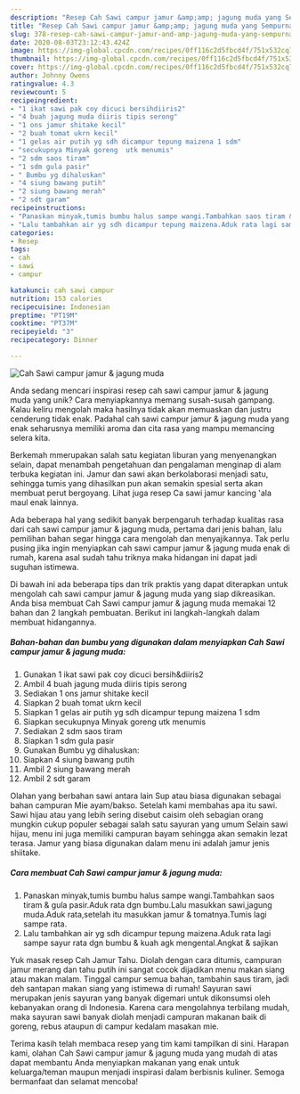 ```yaml
---
description: "Resep Cah Sawi campur jamur &amp;amp; jagung muda yang Sempurna"
title: "Resep Cah Sawi campur jamur &amp;amp; jagung muda yang Sempurna"
slug: 378-resep-cah-sawi-campur-jamur-and-amp-jagung-muda-yang-sempurna
date: 2020-08-03T23:12:43.424Z
image: https://img-global.cpcdn.com/recipes/0ff116c2d5fbcd4f/751x532cq70/cah-sawi-campur-jamur-jagung-muda-foto-resep-utama.jpg
thumbnail: https://img-global.cpcdn.com/recipes/0ff116c2d5fbcd4f/751x532cq70/cah-sawi-campur-jamur-jagung-muda-foto-resep-utama.jpg
cover: https://img-global.cpcdn.com/recipes/0ff116c2d5fbcd4f/751x532cq70/cah-sawi-campur-jamur-jagung-muda-foto-resep-utama.jpg
author: Johnny Owens
ratingvalue: 4.3
reviewcount: 5
recipeingredient:
- "1 ikat sawi pak coy dicuci bersihdiiris2"
- "4 buah jagung muda diiris tipis serong"
- "1 ons jamur shitake kecil"
- "2 buah tomat ukrn kecil"
- "1 gelas air putih yg sdh dicampur tepung maizena 1 sdm"
- "secukupnya Minyak goreng  utk menumis"
- "2 sdm saos tiram"
- "1 sdm gula pasir"
- " Bumbu yg dihaluskan"
- "4 siung bawang putih"
- "2 siung bawang merah"
- "2 sdt garam"
recipeinstructions:
- "Panaskan minyak,tumis bumbu halus sampe wangi.Tambahkan saos tiram &amp; gula pasir.Aduk rata dgn bumbu.Lalu masukkan sawi,jagung muda.Aduk rata,setelah itu masukkan jamur &amp; tomatnya.Tumis lagi sampe rata."
- "Lalu tambahkan air yg sdh dicampur tepung maizena.Aduk rata lagi sampe sayur rata dgn bumbu &amp; kuah agk mengental.Angkat &amp; sajikan"
categories:
- Resep
tags:
- cah
- sawi
- campur

katakunci: cah sawi campur 
nutrition: 153 calories
recipecuisine: Indonesian
preptime: "PT19M"
cooktime: "PT37M"
recipeyield: "3"
recipecategory: Dinner

---
```



![Cah Sawi campur jamur &amp; jagung muda](https://img-global.cpcdn.com/recipes/0ff116c2d5fbcd4f/751x532cq70/cah-sawi-campur-jamur-jagung-muda-foto-resep-utama.jpg)

Anda sedang mencari inspirasi resep cah sawi campur jamur &amp; jagung muda yang unik? Cara menyiapkannya memang susah-susah gampang. Kalau keliru mengolah maka hasilnya tidak akan memuaskan dan justru cenderung tidak enak. Padahal cah sawi campur jamur &amp; jagung muda yang enak seharusnya memiliki aroma dan cita rasa yang mampu memancing selera kita.

Berkemah mmerupakan salah satu kegiatan liburan yang menyenangkan selain, dapat menambah pengetahuan dan pengalaman menginap di alam terbuka kegiatan ini. Jamur dan sawi akan berkolaborasi menjadi satu, sehingga tumis yang dihasilkan pun akan semakin spesial serta akan membuat perut bergoyang. Lihat juga resep Ca sawi jamur kancing &#39;ala maul enak lainnya.

Ada beberapa hal yang sedikit banyak berpengaruh terhadap kualitas rasa dari cah sawi campur jamur &amp; jagung muda, pertama dari jenis bahan, lalu pemilihan bahan segar hingga cara mengolah dan menyajikannya. Tak perlu pusing jika ingin menyiapkan cah sawi campur jamur &amp; jagung muda enak di rumah, karena asal sudah tahu triknya maka hidangan ini dapat jadi suguhan istimewa.


Di bawah ini ada beberapa tips dan trik praktis yang dapat diterapkan untuk mengolah cah sawi campur jamur &amp; jagung muda yang siap dikreasikan. Anda bisa membuat Cah Sawi campur jamur &amp; jagung muda memakai 12 bahan dan 2 langkah pembuatan. Berikut ini langkah-langkah dalam membuat hidangannya.

<!--inarticleads1-->

##### Bahan-bahan dan bumbu yang digunakan dalam menyiapkan Cah Sawi campur jamur &amp; jagung muda:

1. Gunakan 1 ikat sawi pak coy dicuci bersih&amp;diiris2
1. Ambil 4 buah jagung muda diiris tipis serong
1. Sediakan 1 ons jamur shitake kecil
1. Siapkan 2 buah tomat ukrn kecil
1. Siapkan 1 gelas air putih yg sdh dicampur tepung maizena 1 sdm
1. Siapkan secukupnya Minyak goreng  utk menumis
1. Sediakan 2 sdm saos tiram
1. Siapkan 1 sdm gula pasir
1. Gunakan  Bumbu yg dihaluskan:
1. Siapkan 4 siung bawang putih
1. Ambil 2 siung bawang merah
1. Ambil 2 sdt garam


Olahan yang berbahan sawi antara lain Sup atau biasa digunakan sebagai bahan campuran Mie ayam/bakso. Setelah kami membahas apa itu sawi. Sawi hijau atau yang lebih sering disebut caisim oleh sebagian orang mungkin cukup populer sebagai salah satu sayuran yang umum Selain sawi hijau, menu ini juga memiliki campuran bayam sehingga akan semakin lezat terasa. Jamur yang biasa digunakan dalam menu ini adalah jamur jenis shiitake. 

<!--inarticleads2-->

##### Cara membuat Cah Sawi campur jamur &amp; jagung muda:

1. Panaskan minyak,tumis bumbu halus sampe wangi.Tambahkan saos tiram &amp; gula pasir.Aduk rata dgn bumbu.Lalu masukkan sawi,jagung muda.Aduk rata,setelah itu masukkan jamur &amp; tomatnya.Tumis lagi sampe rata.
1. Lalu tambahkan air yg sdh dicampur tepung maizena.Aduk rata lagi sampe sayur rata dgn bumbu &amp; kuah agk mengental.Angkat &amp; sajikan


Yuk masak resep Cah Jamur Tahu. Diolah dengan cara ditumis, campuran jamur merang dan tahu putih ini sangat cocok dijadikan menu makan siang atau makan malam. Tinggal campur semua bahan, tambahin saus tiram, jadi deh santapan makan siang yang istimewa di rumah! Sayuran sawi merupakan jenis sayuran yang banyak digemari untuk dikonsumsi oleh kebanyakan orang di Indonesia. Karena cara mengolahnya terbilang mudah, maka sayuran sawi banyak diolah menjadi campuran makanan baik di goreng, rebus ataupun di campur kedalam masakan mie. 

Terima kasih telah membaca resep yang tim kami tampilkan di sini. Harapan kami, olahan Cah Sawi campur jamur &amp; jagung muda yang mudah di atas dapat membantu Anda menyiapkan makanan yang enak untuk keluarga/teman maupun menjadi inspirasi dalam berbisnis kuliner. Semoga bermanfaat dan selamat mencoba!
